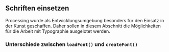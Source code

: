 ## Schriften einsetzen

Processing wurde als Entwicklungsumgebung besonders für den Einsatz in der Kunst geschaffen. Daher sollen in diesem Abschnitt die Möglichkeiten für die Arbeit mit Typographie ausgelotet werden.

### Unterschiede zwischen `loadFont()` und `createFont()`